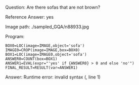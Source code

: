 Question: Are there sofas that are not brown?

Reference Answer: yes

Image path: ./sampled_GQA/n88933.jpg

Program:

```
BOX0=LOC(image=IMAGE,object='sofa')
IMAGE0=CROP(image=IMAGE,box=BOX0)
BOX1=LOC(image=IMAGE0,object='sofa')
ANSWER0=COUNT(box=BOX1)
ANSWER1=EVAL(expr="'yes' if {ANSWER0} > 0 and else 'no'")
FINAL_RESULT=RESULT(var=ANSWER1)
```
Answer: Runtime error: invalid syntax (<string>, line 1)


